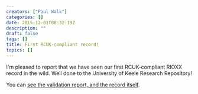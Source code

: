 ```yaml
---
creators: ["Paul Walk"]
categories: []
date: 2015-12-01T08:32:19Z
description: ""
draft: false
tags: []
title: First RCUK-compliant record!
topics: []
---
```

I'm pleased to report that we have seen our first RCUK-compliant RIOXX record in the wild. Well done to the University of Keele Research Repository!

You can [see the validation report, and the record itself](http://www.rioxx.net/repo/keele_research_repository/).


